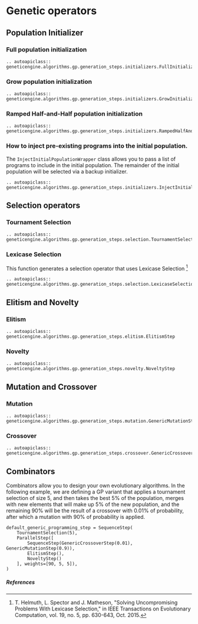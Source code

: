 # Genetic operators

## Population Initializer

### Full population initialization

```{eval-rst}
.. autoapiclass:: geneticengine.algorithms.gp.generation_steps.initializers.FullInitializer
```

### Grow population initialization

```{eval-rst}
.. autoapiclass:: geneticengine.algorithms.gp.generation_steps.initializers.GrowInitializer
```

### Ramped Half-and-Half population initialization

```{eval-rst}
.. autoapiclass:: geneticengine.algorithms.gp.generation_steps.initializers.RampedHalfAndHalfInitializer
```


### How to inject pre-existing programs into the initial population.

The `InjectInitialPopulationWrapper` class allows you to pass a list of programs to include in the initial population. The remainder of the initial population will be selected via a backup initializer.

```{eval-rst}
.. autoapiclass:: geneticengine.algorithms.gp.generation_steps.initializers.InjectInitialPopulationWrapper
```

## Selection operators

### Tournament Selection

```{eval-rst}
.. autoapiclass:: geneticengine.algorithms.gp.generation_steps.selection.TournamentSelection
```

### Lexicase Selection

This function generates a selection operator that uses Lexicase Selection [^1]

```{eval-rst}
.. autoapiclass:: geneticengine.algorithms.gp.generation_steps.selection.LexicaseSelection
```

## Elitism and Novelty

### Elitism

```{eval-rst}
.. autoapiclass:: geneticengine.algorithms.gp.generation_steps.elitism.ElitismStep
```

### Novelty

```{eval-rst}
.. autoapiclass:: geneticengine.algorithms.gp.generation_steps.novelty.NoveltyStep
```

## Mutation and Crossover

### Mutation

```{eval-rst}
.. autoapiclass:: geneticengine.algorithms.gp.generation_steps.mutation.GenericMutationStep
```

### Crossover

```{eval-rst}
.. autoapiclass:: geneticengine.algorithms.gp.generation_steps.crossover.GenericCrossoverStep
```

## Combinators

Combinators allow you to design your own evolutionary algorithms. In the following example, we are defining a GP variant that applies a tournament selection of size 5, and then takes the best 5% of the population, merges with new elements that will make up 5% of the new population, and the remaining 90% will be the result of a crossover with 0.01% of probability, after which a mutation with 90% of probability is applied.

```
default_generic_programming_step = SequenceStep(
    TournamentSelection(5),
    ParallelStep([
        SequenceStep(GenericCrossoverStep(0.01), GenericMutationStep(0.9)),
        ElitismStep(),
        NoveltyStep()
    ], weights=[90, 5, 5]),
)
```


##### References


[^1]: T. Helmuth, L. Spector and J. Matheson, "Solving Uncompromising Problems With Lexicase Selection," in IEEE Transactions on Evolutionary Computation, vol. 19, no. 5, pp. 630-643, Oct. 2015.
